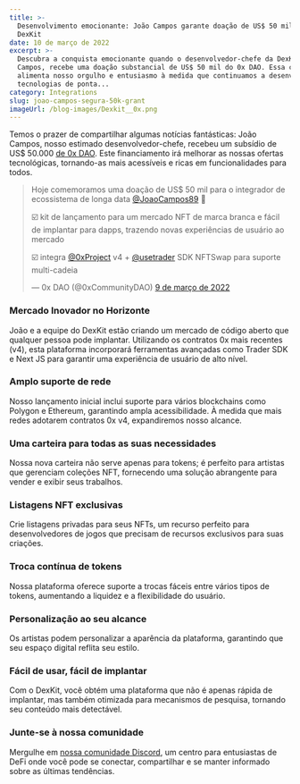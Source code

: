 ```yaml
---
title: >-
  Desenvolvimento emocionante: João Campos garante doação de US$ 50 mil para o
  DexKit
date: 10 de março de 2022
excerpt: >-
  Descubra a conquista emocionante quando o desenvolvedor-chefe da DexKit, João
  Campos, recebe uma doação substancial de US$ 50 mil do 0x DAO. Essa conquista
  alimenta nosso orgulho e entusiasmo à medida que continuamos a desenvolver
  tecnologias de ponta...
category: Integrations
slug: joao-campos-segura-50k-grant
imageUrl: /blog-images/Dexkit__0x.png
---
```

Temos o prazer de compartilhar algumas notícias fantásticas: João Campos, nosso estimado desenvolvedor-chefe, recebeu um subsídio de US$ 50.000 [de 0x DAO](https://0xdao.gitbook.io/0x-dao/). Este financiamento irá melhorar as nossas ofertas tecnológicas, tornando-as mais acessíveis e ricas em funcionalidades para todos.

> Hoje comemoramos uma doação de US$ 50 mil para o integrador de ecossistema de longa data [@JoaoCampos89](https://twitter.com/JoaoCampos89?ref_src=twsrc%5Etfw) 🎉  
>
> ☑️ kit de lançamento para um mercado NFT de marca branca e fácil de implantar para dapps, trazendo novas experiências de usuário ao mercado  
>
> ☑️ integra [@0xProject](https://twitter.com/0xProject?ref_src=twsrc%5Etfw) v4 + [@usetrader](https://twitter.com/usetrader?ref_src=twsrc%5Etfw) SDK NFTSwap para suporte multi-cadeia
>
> — 0x DAO (@0xCommunityDAO) [9 de março de 2022](https://twitter.com/0xCommunityDAO/status/1501630674817671170?ref_src=twsrc%5Etfw)

### Mercado Inovador no Horizonte

João e a equipe do DexKit estão criando um mercado de código aberto que qualquer pessoa pode implantar. Utilizando os contratos 0x mais recentes (v4), esta plataforma incorporará ferramentas avançadas como Trader SDK e Next JS para garantir uma experiência de usuário de alto nível.

### Amplo suporte de rede

Nosso lançamento inicial inclui suporte para vários blockchains como Polygon e Ethereum, garantindo ampla acessibilidade. À medida que mais redes adotarem contratos 0x v4, expandiremos nosso alcance.

### Uma carteira para todas as suas necessidades

Nossa nova carteira não serve apenas para tokens; é perfeito para artistas que gerenciam coleções NFT, fornecendo uma solução abrangente para vender e exibir seus trabalhos.

### Listagens NFT exclusivas

Crie listagens privadas para seus NFTs, um recurso perfeito para desenvolvedores de jogos que precisam de recursos exclusivos para suas criações.

### Troca contínua de tokens

Nossa plataforma oferece suporte a trocas fáceis entre vários tipos de tokens, aumentando a liquidez e a flexibilidade do usuário.

### Personalização ao seu alcance

Os artistas podem personalizar a aparência da plataforma, garantindo que seu espaço digital reflita seu estilo.

### Fácil de usar, fácil de implantar

Com o DexKit, você obtém uma plataforma que não é apenas rápida de implantar, mas também otimizada para mecanismos de pesquisa, tornando seu conteúdo mais detectável.

### Junte-se à nossa comunidade

Mergulhe em [nossa comunidade Discord](https://discord.com/invite/GJCRu4CYFH), um centro para entusiastas de DeFi onde você pode se conectar, compartilhar e se manter informado sobre as últimas tendências.

